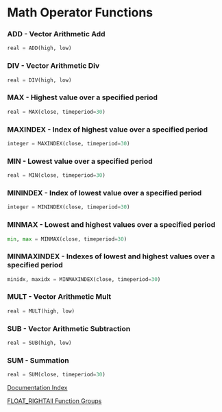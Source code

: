 # Math Operator Functions
### ADD - Vector Arithmetic Add
```python
real = ADD(high, low)
```

### DIV - Vector Arithmetic Div
```python
real = DIV(high, low)
```

### MAX - Highest value over a specified period
```python
real = MAX(close, timeperiod=30)
```

### MAXINDEX - Index of highest value over a specified period
```python
integer = MAXINDEX(close, timeperiod=30)
```

### MIN - Lowest value over a specified period
```python
real = MIN(close, timeperiod=30)
```

### MININDEX - Index of lowest value over a specified period
```python
integer = MININDEX(close, timeperiod=30)
```

### MINMAX - Lowest and highest values over a specified period
```python
min, max = MINMAX(close, timeperiod=30)
```

### MINMAXINDEX - Indexes of lowest and highest values over a specified period
```python
minidx, maxidx = MINMAXINDEX(close, timeperiod=30)
```

### MULT - Vector Arithmetic Mult
```python
real = MULT(high, low)
```

### SUB - Vector Arithmetic Subtraction
```python
real = SUB(high, low)
```

### SUM - Summation
```python
real = SUM(close, timeperiod=30)
```


[Documentation Index](../doc_index.md)

[FLOAT_RIGHTAll Function Groups](../funcs.md)